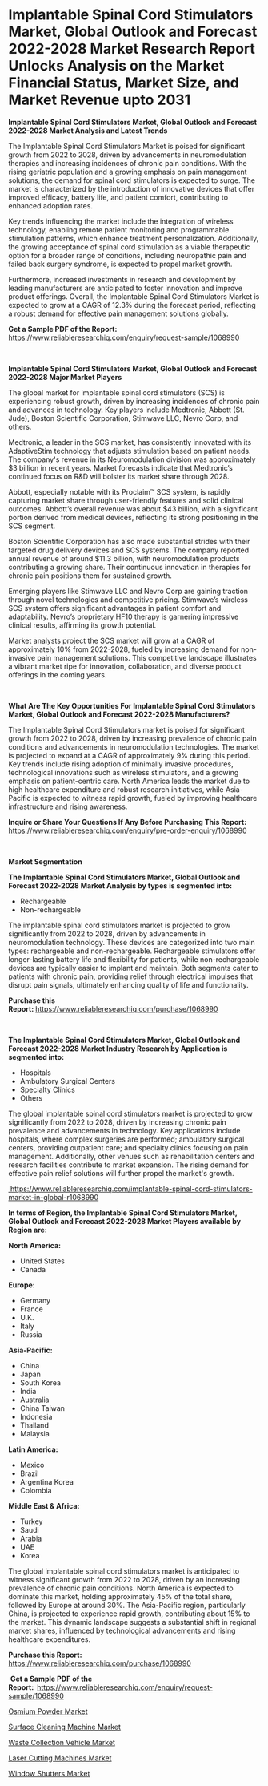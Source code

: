 <p><h1>Implantable Spinal Cord Stimulators Market, Global Outlook and Forecast 2022-2028 Market Research Report Unlocks Analysis on the Market Financial Status, Market Size, and Market Revenue upto 2031</h1></p><p><strong>Implantable Spinal Cord Stimulators Market, Global Outlook and Forecast 2022-2028 Market Analysis and Latest Trends</strong></p>
<p><p>The Implantable Spinal Cord Stimulators Market is poised for significant growth from 2022 to 2028, driven by advancements in neuromodulation therapies and increasing incidences of chronic pain conditions. With the rising geriatric population and a growing emphasis on pain management solutions, the demand for spinal cord stimulators is expected to surge. The market is characterized by the introduction of innovative devices that offer improved efficacy, battery life, and patient comfort, contributing to enhanced adoption rates.</p><p>Key trends influencing the market include the integration of wireless technology, enabling remote patient monitoring and programmable stimulation patterns, which enhance treatment personalization. Additionally, the growing acceptance of spinal cord stimulation as a viable therapeutic option for a broader range of conditions, including neuropathic pain and failed back surgery syndrome, is expected to propel market growth.</p><p>Furthermore, increased investments in research and development by leading manufacturers are anticipated to foster innovation and improve product offerings. Overall, the Implantable Spinal Cord Stimulators Market is expected to grow at a CAGR of 12.3% during the forecast period, reflecting a robust demand for effective pain management solutions globally.</p></p>
<p><strong>Get a Sample PDF of the Report:&nbsp;</strong> <a href="https://www.reliableresearchiq.com/enquiry/request-sample/1068990">https://www.reliableresearchiq.com/enquiry/request-sample/1068990</a></p>
<p>&nbsp;</p>
<p><strong>Implantable Spinal Cord Stimulators Market, Global Outlook and Forecast 2022-2028 Major Market Players</strong></p>
<p><p>The global market for implantable spinal cord stimulators (SCS) is experiencing robust growth, driven by increasing incidences of chronic pain and advances in technology. Key players include Medtronic, Abbott (St. Jude), Boston Scientific Corporation, Stimwave LLC, Nevro Corp, and others.</p><p>Medtronic, a leader in the SCS market, has consistently innovated with its AdaptiveStim technology that adjusts stimulation based on patient needs. The company's revenue in its Neuromodulation division was approximately $3 billion in recent years. Market forecasts indicate that Medtronic’s continued focus on R&D will bolster its market share through 2028.</p><p>Abbott, especially notable with its Proclaim™ SCS system, is rapidly capturing market share through user-friendly features and solid clinical outcomes. Abbott’s overall revenue was about $43 billion, with a significant portion derived from medical devices, reflecting its strong positioning in the SCS segment.</p><p>Boston Scientific Corporation has also made substantial strides with their targeted drug delivery devices and SCS systems. The company reported annual revenue of around $11.3 billion, with neuromodulation products contributing a growing share. Their continuous innovation in therapies for chronic pain positions them for sustained growth.</p><p>Emerging players like Stimwave LLC and Nevro Corp are gaining traction through novel technologies and competitive pricing. Stimwave’s wireless SCS system offers significant advantages in patient comfort and adaptability. Nevro’s proprietary HF10 therapy is garnering impressive clinical results, affirming its growth potential.</p><p>Market analysts project the SCS market will grow at a CAGR of approximately 10% from 2022-2028, fueled by increasing demand for non-invasive pain management solutions. This competitive landscape illustrates a vibrant market ripe for innovation, collaboration, and diverse product offerings in the coming years.</p></p>
<p>&nbsp;</p>
<p><strong>What Are The Key Opportunities For Implantable Spinal Cord Stimulators Market, Global Outlook and Forecast 2022-2028 Manufacturers?</strong></p>
<p><p>The Implantable Spinal Cord Stimulators market is poised for significant growth from 2022 to 2028, driven by increasing prevalence of chronic pain conditions and advancements in neuromodulation technologies. The market is projected to expand at a CAGR of approximately 9% during this period. Key trends include rising adoption of minimally invasive procedures, technological innovations such as wireless stimulators, and a growing emphasis on patient-centric care. North America leads the market due to high healthcare expenditure and robust research initiatives, while Asia-Pacific is expected to witness rapid growth, fueled by improving healthcare infrastructure and rising awareness.</p></p>
<p><strong>Inquire or Share Your Questions If Any Before Purchasing This Report:</strong> <a href="https://www.reliableresearchiq.com/enquiry/pre-order-enquiry/1068990">https://www.reliableresearchiq.com/enquiry/pre-order-enquiry/1068990</a></p>
<p>&nbsp;</p>
<p><strong>Market Segmentation</strong></p>
<p><strong>The Implantable Spinal Cord Stimulators Market, Global Outlook and Forecast 2022-2028 Market Analysis by types is segmented into:</strong></p>
<p><ul><li>Rechargeable</li><li>Non-rechargeable</li></ul></p>
<p><p>The implantable spinal cord stimulators market is projected to grow significantly from 2022 to 2028, driven by advancements in neuromodulation technology. These devices are categorized into two main types: rechargeable and non-rechargeable. Rechargeable stimulators offer longer-lasting battery life and flexibility for patients, while non-rechargeable devices are typically easier to implant and maintain. Both segments cater to patients with chronic pain, providing relief through electrical impulses that disrupt pain signals, ultimately enhancing quality of life and functionality.</p></p>
<p><strong>Purchase this Report:&nbsp;</strong><a href="https://www.reliableresearchiq.com/purchase/1068990">https://www.reliableresearchiq.com/purchase/1068990</a></p>
<p>&nbsp;</p>
<p><strong>The Implantable Spinal Cord Stimulators Market, Global Outlook and Forecast 2022-2028 Market Industry Research by Application is segmented into:</strong></p>
<p><ul><li>Hospitals</li><li>Ambulatory Surgical Centers</li><li>Specialty Clinics</li><li>Others</li></ul></p>
<p><p>The global implantable spinal cord stimulators market is projected to grow significantly from 2022 to 2028, driven by increasing chronic pain prevalence and advancements in technology. Key applications include hospitals, where complex surgeries are performed; ambulatory surgical centers, providing outpatient care; and specialty clinics focusing on pain management. Additionally, other venues such as rehabilitation centers and research facilities contribute to market expansion. The rising demand for effective pain relief solutions will further propel the market's growth.</p></p>
<p><a href="https://www.reliableresearchiq.com/implantable-spinal-cord-stimulators-market-in-global-r1068990">&nbsp;https://www.reliableresearchiq.com/implantable-spinal-cord-stimulators-market-in-global-r1068990</a></p>
<p><strong>In terms of Region, the Implantable Spinal Cord Stimulators Market, Global Outlook and Forecast 2022-2028 Market Players available by Region are:</strong></p>
<p>
    <p> <strong> North America: </strong>
        <ul>
            <li>United States</li>
            <li>Canada</li>
        </ul>
        </p> 
    <p> <strong> Europe: </strong>
        <ul>
            <li>Germany</li>
            <li>France</li>
            <li>U.K.</li>
            <li>Italy</li>
            <li>Russia</li>
        </ul>
        </p> 
    <p> <strong> Asia-Pacific: </strong>
        <ul>
            <li>China</li>
            <li>Japan</li>
            <li>South Korea</li>
            <li>India</li>
            <li>Australia</li>
            <li>China Taiwan</li>
            <li>Indonesia</li>
            <li>Thailand</li>
            <li>Malaysia</li>
        </ul>
        </p> 
    <p> <strong> Latin America: </strong>
        <ul>
            <li>Mexico</li>
            <li>Brazil</li>
            <li>Argentina Korea</li>
            <li>Colombia</li>
        </ul>
        </p> 
    <p> <strong> Middle East & Africa: </strong>
        <ul>
            <li>Turkey</li>
            <li>Saudi</li>
            <li>Arabia</li>
            <li>UAE</li>
            <li>Korea</li>
        </ul>
    </p>
    </p>
<p><p>The global implantable spinal cord stimulators market is anticipated to witness significant growth from 2022 to 2028, driven by an increasing prevalence of chronic pain conditions. North America is expected to dominate this market, holding approximately 45% of the total share, followed by Europe at around 30%. The Asia-Pacific region, particularly China, is projected to experience rapid growth, contributing about 15% to the market. This dynamic landscape suggests a substantial shift in regional market shares, influenced by technological advancements and rising healthcare expenditures.</p></p>
<p><strong>Purchase this Report: </strong><a href="https://www.reliableresearchiq.com/purchase/1068990">https://www.reliableresearchiq.com/purchase/1068990</a></p>
<p>&nbsp;<strong>Get a Sample PDF of the Report:&nbsp;&nbsp;</strong><a href="https://www.reliableresearchiq.com/enquiry/request-sample/1068990">https://www.reliableresearchiq.com/enquiry/request-sample/1068990</a></p>
<p><strong></strong></p>
<p><p><a href="https://issuu.com/reportprime-2/docs/osmium-powder-market-size-2030.pptx_9fb72c74f8d4b1">Osmium Powder Market</a></p><p><a href="https://www.linkedin.com/pulse/surface-cleaning-machine-market-size-share-competitive-landscape-pcynf?trackingId=QHajRzP1T%2FuGEkPo2iAaXw%3D%3D">Surface Cleaning Machine Market</a></p><p><a href="https://www.linkedin.com/pulse/market-insights-global-waste-collection-vehicle-forecast-kahhf?trackingId=iX%2FdkLf6To%2BeRQB9Yl7wog%3D%3D">Waste Collection Vehicle Market</a></p><p><a href="https://medium.com/@nathalelly87957/the-growth-of-the-laser-cutting-machines-market-has-been-significant-driven-by-various-critical-85c932047456">Laser Cutting Machines Market</a></p><p><a href="https://issuu.com/reportprime-2/docs/window-shutters-market-size-2030.pp_0a0ed45d51acbe">Window Shutters Market</a></p></p>